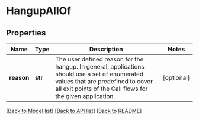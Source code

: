 # HangupAllOf

## Properties
Name | Type | Description | Notes
------------ | ------------- | ------------- | -------------
**reason** | **str** | The user defined reason for the hangup. In general, applications should use a set of enumerated values that are predefined to cover all exit points of the Call flows for the given application. | [optional] 

[[Back to Model list]](../README.md#documentation-for-models) [[Back to API list]](../README.md#documentation-for-api-endpoints) [[Back to README]](../README.md)


